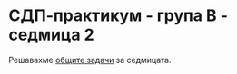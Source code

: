 # СДП-практикум - група B - седмица 2

Решавахме [общите задачи](https://github.com/peshe/FMI-SDP-2024/blob/main/%D0%9F%D1%80%D0%B0%D0%BA%D1%82%D0%B8%D0%BA%D1%83%D0%BC/%D0%9E%D0%B1%D1%89%D0%B8/%D0%A1%D0%B5%D0%B4%D0%BC%D0%B8%D1%86%D0%B0_02/README.md) за седмицата.
